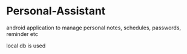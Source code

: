 # Personal-Assistant

android application to manage personal notes, schedules, passwords, reminder etc

local db is used 
